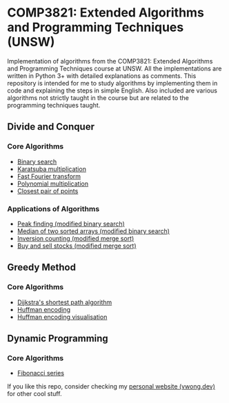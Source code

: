 # COMP3821: Extended Algorithms and Programming Techniques (UNSW)
Implementation of algorithms from the COMP3821: Extended Algorithms and Programming Techniques course at UNSW. All the implementations are written in Python 3+ with detailed explanations as comments. This repository is intended for me to study algorithms by implementing them in code and explaining the steps in simple English. Also included are various algorithms not strictly taught in the course but are related to the programming techniques taught.

## Divide and Conquer
### Core Algorithms
- [Binary search](https://github.com/V-Wong/COMP3821/blob/master/Divide%20and%20Conquer/binary_search.py)
- [Karatsuba multiplication](https://github.com/V-Wong/COMP3821/blob/master/Divide%20and%20Conquer/karatsuba_multiplication.py)
- [Fast Fourier transform](https://github.com/V-Wong/COMP3821/blob/master/Divide%20and%20Conquer/fast_fourier_transform.py)
- [Polynomial multiplication](https://github.com/V-Wong/COMP3821/blob/master/Divide%20and%20Conquer/polynomial_multiplication.py)
- [Closest pair of points](https://github.com/V-Wong/COMP3821/blob/master/Divide%20and%20Conquer/closest_pair_of_points.py)
### Applications of Algorithms
- [Peak finding (modified binary search)](https://github.com/V-Wong/COMP3821/blob/master/Divide%20and%20Conquer/peak_finder.py)
- [Median of two sorted arrays (modified binary search)](https://github.com/V-Wong/COMP3821/blob/master/Divide%20and%20Conquer/median_of_two_arrays.py)
- [Inversion counting (modified merge sort)](https://github.com/V-Wong/COMP3821/blob/master/Divide%20and%20Conquer/inversion_counter.py)
- [Buy and sell stocks (modified merge sort)](https://github.com/V-Wong/COMP3821/blob/master/Divide%20and%20Conquer/buy_and_sell_stock.py)

## Greedy Method
### Core Algorithms
- [Dijkstra's shortest path algorithm](https://github.com/V-Wong/COMP3821/blob/master/Greedy/dijkstra.py)
- [Huffman encoding](https://github.com/V-Wong/Huffman-Encoding/blob/master/huffmanEncode.js)
- [Huffman encoding visualisation](https://vwong.dev/Huffman-Encoding/)

## Dynamic Programming
### Core Algorithms
- [Fibonacci series](https://github.com/V-Wong/COMP3821/blob/master/Dynamic%20Programming/fibonacci.py)

If you like this repo, consider checking my [personal website (vwong.dev)](https://vwong.dev) for other cool stuff.
